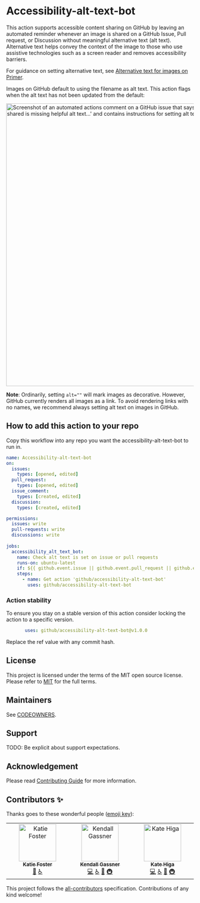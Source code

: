 # Accessibility-alt-text-bot

This action supports accessible content sharing on GitHub by leaving an automated reminder whenever an image is shared on a GitHub Issue, Pull request, or Discussion without meaningful alternative text (alt text).
Alternative text helps convey the context of the image to those who use assistive technologies such as a screen reader and removes accessibility barriers.

For guidance on setting alternative text, see [Alternative text for images on Primer](https://primer.style/design/guides/accessibility/alternative-text-for-images).

Images on GitHub default to using the filename as alt text. This action flags when the alt text has not been updated from the default:

<img width="758" alt="Screenshot of an automated actions comment on a GitHub issue that says, 'Uh oh! @monalisa, the image you shared is missing helpful alt text...' and contains instructions for setting alt text" src="https://github.com/github/accessibility-alt-text-bot/assets/16447748/c61cc9c6-f8c8-4bfb-becb-a155c2c9711d">

**Note**: Ordinarily, setting `alt=""` will mark images as decorative. However, GitHub currently renders all images as a link. To avoid rendering links with no names, we recommend always setting alt text on images in GitHub.

## How to add this action to your repo

Copy this workflow into any repo you want the accessibility-alt-text-bot to run in.

```yml
name: Accessibility-alt-text-bot
on: 
  issues:
    types: [opened, edited]
  pull_request:
    types: [opened, edited]
  issue_comment:
    types: [created, edited]
  discussion:
    types: [created, edited]

permissions:
  issues: write
  pull-requests: write
  discussions: write
  
jobs:
  accessibility_alt_text_bot:
    name: Check alt text is set on issue or pull requests
    runs-on: ubuntu-latest
    if: ${{ github.event.issue || github.event.pull_request || github.event.discussion }}
    steps:
      - name: Get action 'github/accessibility-alt-text-bot'
        uses: github/accessibility-alt-text-bot
```

### Action stability

To ensure you stay on a stable version of this action consider locking the action to a specific version.

```yml
       uses: github/accessibility-alt-text-bot@v1.0.0
```

Replace the ref value with any commit hash.

## License

This project is licensed under the terms of the MIT open source license. Please refer to [MIT](./LICENSE.txt) for the full terms.

## Maintainers

See [CODEOWNERS](.github/CODEOWNERS).

## Support

TODO: Be explicit about support expectations.

## Acknowledgement

Please read [Contributing Guide](./CONTRIBUTING.md) for more information.

## Contributors ✨

Thanks goes to these wonderful people ([emoji key](https://allcontributors.org/docs/en/emoji-key)):

<!-- ALL-CONTRIBUTORS-LIST:START - Do not remove or modify this section -->
<!-- prettier-ignore-start -->
<!-- markdownlint-disable -->
<table>
  <tbody>
    <tr>
      <td align="center" valign="top" width="14.28%"><a href="https://github.com/inkblotty"><img src="https://avatars.githubusercontent.com/u/14206003?v=4?s=100" width="100px;" alt="Katie Foster"/><br /><sub><b>Katie Foster</b></sub></a><br /><a href="#ideas-inkblotty" title="Ideas, Planning, & Feedback">🤔</a> <a href="#a11y-inkblotty" title="Accessibility">️️️️♿️</a></td>
      <td align="center" valign="top" width="14.28%"><a href="https://github.com/kendallgassner"><img src="https://avatars.githubusercontent.com/u/15275462?v=4?s=100" width="100px;" alt="Kendall Gassner"/><br /><sub><b>Kendall Gassner</b></sub></a><br /><a href="https://github.com/kendallgassner/accessibility-alt-text-bot/commits?author=kendallgassner" title="Code">💻</a> <a href="#a11y-kendallgassner" title="Accessibility">️️️️♿️</a> <a href="https://github.com/kendallgassner/accessibility-alt-text-bot/commits?author=kendallgassner" title="Documentation">📖</a> <a href="#infra-kendallgassner" title="Infrastructure (Hosting, Build-Tools, etc)">🚇</a></td>
      <td align="center" valign="top" width="14.28%"><a href="https://github.com/khiga8"><img src="https://avatars.githubusercontent.com/u/16447748?v=4?s=100" width="100px;" alt="Kate Higa"/><br /><sub><b>Kate Higa</b></sub></a><br /><a href="https://github.com/kendallgassner/accessibility-alt-text-bot/commits?author=khiga8" title="Code">💻</a> <a href="#a11y-khiga8" title="Accessibility">️️️️♿️</a> <a href="https://github.com/kendallgassner/accessibility-alt-text-bot/commits?author=khiga8" title="Documentation">📖</a> <a href="#infra-khiga8" title="Infrastructure (Hosting, Build-Tools, etc)">🚇</a></td>
    </tr>
  </tbody>
</table>

<!-- markdownlint-restore -->
<!-- prettier-ignore-end -->

<!-- ALL-CONTRIBUTORS-LIST:END -->

This project follows the [all-contributors](https://github.com/all-contributors/all-contributors) specification. Contributions of any kind welcome!
